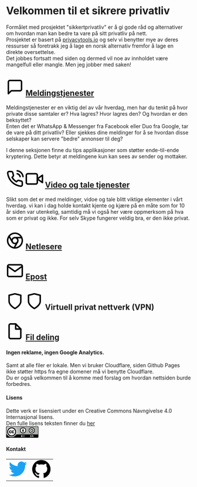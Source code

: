 
# Velkommen til et sikrere privatliv


Formålet med prosjektet "sikkertprivatliv" er å gi gode råd og alternativer om hvordan man kan bedre ta vare på sitt privatliv på nett.  
Prosjektet er basert på [privacytools.io](https://www.privacytools.io/) og selv vi benytter mye av deres ressurser så foretrakk jeg å lage en norsk alternativ fremfor å lage en direkte oversettelse.  
Det jobbes fortsatt med siden og dermed vil noe av innholdet være mangelfull eller mangle. Men jeg jobber med saken!

## ![message](img/icons/message.svg)  [Meldingstjenester](meldingstjenester.md)

Meldingstjenester er en viktig del av vår hverdag, men har du tenkt på hvor private disse samtaler er? Hva lagres? Hvor lagres den? Og hvordan er den beksyttet?    
Enten det er WhatsApp & Messenger fra Facebook eller Duo fra Google, tar de vare på ditt privatliv? Eller sjekkes dine meldinger for å se hvordan disse selskaper kan servere "bedre" annonser til deg?  

I denne seksjonen finne du tips applikasjoner som støtter ende-til-ende kryptering. Dette betyr at meldingene kun kan sees av sender og mottaker.


## ![call](img/icons/call.svg) ![video](img/icons/video.svg)  [Video og tale tjenester](video-tale.md)  

Slikt som det er med meldinger, vidoe og tale blitt viktige elementer i vårt hverdag. vi kan i dag holde kontakt kjente og kjære på en måte som for 10 år siden var utenkelig, samtidig må vi også her være oppmerksom på hva som er privat og ikke. For selv Skype fungerer veldig bra, er den ikke privat.  

## ![browser](img/icons/chrome.svg) [Netlesere](nettlesere.md)


## ![mail](img/icons/mail.svg) [Epost](epost.md)


## ![call](img/icons/shield.svg) ![video](img/icons/shield.svg) Virtuell privat nettverk (VPN)

## ![file](img/icons/file.svg) [Fil deling](fildeling.md)




#### Ingen reklame, ingen Google Analytics.  
Samt at alle filer er lokale. Men vi bruker Cloudflare, siden Github Pages ikke støtter https fra egne domener må vi benytte Cloudflare.  
Du er også velkommen til å komme med forslag om hvordan nettsiden burde forbedres.


#### Lisens  
Dette verk er lisensiert under en Creative Commons Navngivelse 4.0 Internasjonal lisens.  
Den fulle lisens teksten finner du [her](Lisens.txt)  
![creativecommons](img/logos/creativecommons.png)



#### Kontakt

<table>
 <tr>
   <td>
   <a href="https://twitter.com/sikkerprivatliv" >
   <img src="img/logos/twitter.png" alt="Twitter" height="50" width="50" /> </a>
   </td>
   <td>
   <a href="https://github.com/sikkertprivatliv/sikkertprivatliv.github.io" >
   <img src="img/logos/github.png" alt="Twitter" height="50" width="50" /> </a>
   </td>
 </tr>
</table>
